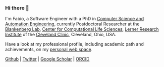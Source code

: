 ### Hi there 👋

I'm Fabio, a Software Engineer with a PhD in [Computer Science and Automation Engineering](http://phd.dia.uniroma3.it/), currently Postdoctoral Researcher at the [Blankenberg Lab](https://www.lerner.ccf.org/computational-medicine/blankenberg/), [Center for Computational Life Sciences](https://my.clevelandclinic.org/research/computational-life-sciences), [Lerner Research Institute](https://www.lerner.ccf.org/) of the [Cleveland Clinic](https://my.clevelandclinic.org/), Cleveland, Ohio, USA.

Have a look at my professional profile, including academic path and achievements, on my [personal web space](https://cumbof.github.io/).

[Github](https://github.com/cumbof) | [Twitter](https://twitter.com/cumbofabio) | [Google Scholar](https://scholar.google.com/citations?user=DJWJY7EAAAAJ&hl=en) | [ORCID](https://orcid.org/0000-0003-2920-5838)
